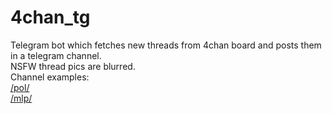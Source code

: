 # 4chan_tg
Telegram bot which fetches new threads from 4chan board and posts them in a telegram channel. <br>
NSFW thread pics are blurred. <br>
Channel examples: <br>
[/pol/](https://t.me/pol_4_chan) <br>
[/mlp/](https://t.me/mlp_4chan)
